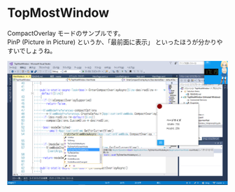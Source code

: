 # TopMostWindow

CompactOverlay モードのサンプルです。  
PinP (Picture in Picture) というか、「最前面に表示」 といったほうが分かりやすいでしょうね。




![スクリーンキャプチャー](../images/20170816_CompactOverlayMode01.png)
